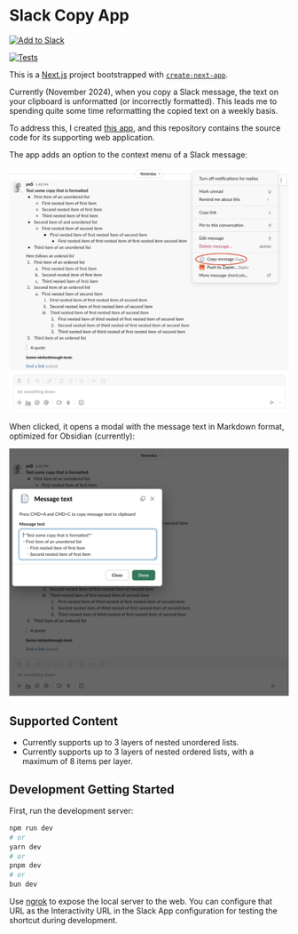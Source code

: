 
# Slack Copy App

<a href="https://slack.com/oauth/v2/authorize?client_id=1567601987477.8019638029633&scope=commands&user_scope="><img alt="Add to Slack" height="40" width="139" src="https://platform.slack-edge.com/img/add_to_slack@2x.png"/></a>

[![Tests](https://github.com/yn5/slack-copy-app/actions/workflows/tests.yaml/badge.svg)](https://github.com/yn5/slack-copy-app/actions/workflows/tests.yaml)

This is a [Next.js](https://nextjs.org) project bootstrapped with [`create-next-app`](https://nextjs.org/docs/app/api-reference/cli/create-next-app).

Currently (November 2024), when you copy a Slack message, the text on your clipboard is unformatted (or incorrectly formatted). This leads me to spending quite some time reformatting the copied text on a weekly basis.

To address this, I created [this app](https://slack.com/marketplace/A080KJS0VJM-copy), and this repository contains the source code for its supporting web application.

The app adds an option to the context menu of a Slack message:

![Shortcut screenshot](./readme-images/slack-copy-app-shortcut-screenshot.png)

When clicked, it opens a modal with the message text in Markdown format, optimized for Obsidian (currently):

![Shortcut screenshot](./readme-images/slack-copy-app-result-screenshot.png)

## Supported Content

- Currently supports up to 3 layers of nested unordered lists.
- Currently supports up to 3 layers of nested ordered lists, with a maximum of 8 items per layer.

## Development Getting Started

First, run the development server:

```bash
npm run dev
# or
yarn dev
# or
pnpm dev
# or
bun dev
```

Use [ngrok](https://ngrok.com/) to expose the local server to the web. You can configure that URL as the Interactivity URL in the Slack App configuration for testing the shortcut during development.
